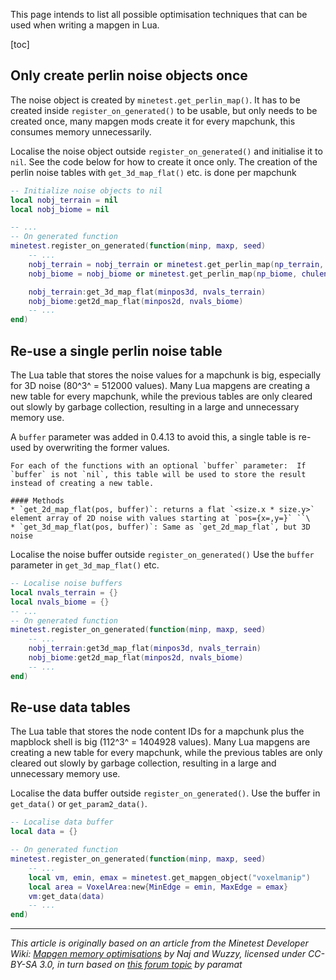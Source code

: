 This page intends to list all possible optimisation techniques that can be used when writing a mapgen in Lua.

[toc]

## Only create perlin noise objects once
The noise object is created by `minetest.get_perlin_map()`. It has to be created inside `register_on_generated()` to be usable, but only needs to be created once, many mapgen mods create it for every mapchunk, this consumes memory unnecessarily.

Localise the noise object outside `register_on_generated()` and initialise it to `nil`. See the code below for how to create it once only. The creation of the perlin noise tables with `get_3d_map_flat()` etc. is done per mapchunk

```lua
-- Initialize noise objects to nil
local nobj_terrain = nil
local nobj_biome = nil

-- ...
-- On generated function
minetest.register_on_generated(function(minp, maxp, seed)
	-- ...
	nobj_terrain = nobj_terrain or minetest.get_perlin_map(np_terrain, chulens3d)
	nobj_biome = nobj_biome or minetest.get_perlin_map(np_biome, chulens2d)

	nobj_terrain:get_3d_map_flat(minpos3d, nvals_terrain)
	nobj_biome:get2d_map_flat(minpos2d, nvals_biome)
	-- ...
end)
```

## Re-use a single perlin noise table
The Lua table that stores the noise values for a mapchunk is big, especially for 3D noise (80^3^ = 512000 values). Many Lua mapgens are creating a new table for every mapchunk, while the previous tables are only cleared out slowly by garbage collection, resulting in a large and unnecessary memory use.

A `buffer` parameter was added in 0.4.13 to avoid this, a single table is re-used by overwriting the former values.

```
For each of the functions with an optional `buffer` parameter:  If `buffer` is not `nil`, this table will be used to store the result instead of creating a new table.

#### Methods
* `get_2d_map_flat(pos, buffer)`: returns a flat `<size.x * size.y>` element array of 2D noise with values starting at `pos={x=,y=}` ``\
* `get_3d_map_flat(pos, buffer)`: Same as `get_2d_map_flat`, but 3D noise
```

Localise the noise buffer outside `register_on_generated()` Use the `buffer` parameter in `get_3d_map_flat()` etc.

```lua
-- Localise noise buffers
local nvals_terrain = {}
local nvals_biome = {}
-- ...
-- On generated function
minetest.register_on_generated(function(minp, maxp, seed)
	-- ...
	nobj_terrain:get3d_map_flat(minpos3d, nvals_terrain)
	nobj_biome:get2d_map_flat(minpos2d, nvals_biome)
	-- ...
end)
```

## Re-use data tables
The Lua table that stores the node content IDs for a mapchunk plus the mapblock shell is big (112^3^ = 1404928 values). Many Lua mapgens are creating a new table for every mapchunk, while the previous tables are only cleared out slowly by garbage collection, resulting in a large and unnecessary memory use.

Localise the data buffer outside `register_on_generated()`. Use the buffer in `get_data()` or `get_param2_data()`.

```lua
-- Localise data buffer
local data = {}

-- On generated function
minetest.register_on_generated(function(minp, maxp, seed)
	-- ...
	local vm, emin, emax = minetest.get_mapgen_object("voxelmanip")
	local area = VoxelArea:new{MinEdge = emin, MaxEdge = emax}
	vm:get_data(data)
	-- ...
end)
```

---
*This article is originally based on an article from the Minetest Developer Wiki: [Mapgen memory optimisations](https://dev.minetest.net/Mapgen_memory_optimisations) by Naj and Wuzzy, licensed under CC-BY-SA 3.0, in turn based on [this forum topic](https://forum.minetest.net/viewtopic.php?t=16043) by paramat*